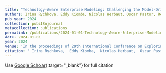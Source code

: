 ```yaml
---
title: "Technology-Aware Enterprise Modeling: Challenging the Model-Driven Architecture Paradigm"
authors: Irina Rychkova, Eddy Kiomba, Nicolas Herbaut, Oscar Pastor, Rene Noel, Carine Souveyet
pub_year: 2024
collection: pubi18njournal
metacollection: publications
permalink: /publications/2024-01-01-Technology-Aware-Enterprise-Modeling-Challenging-the-Model-Driven-Architecture-Paradigm
date: 2024-01-01
year: 2024
venue: 'In the proceedings of 29th International Conference on Exploring Modeling Methods for Systems Analysis and Development'
citation: ' Irina Rychkova,  Eddy Kiomba,  Nicolas Herbaut,  Oscar Pastor,  Rene Noel,  Carine Souveyet, &quot;Technology-Aware Enterprise Modeling: Challenging the Model-Driven Architecture Paradigm.&quot; In the proceedings of 29th International Conference on Exploring Modeling Methods for Systems Analysis and Development, 2024.'
---
```

Use [Google Scholar](https://scholar.google.com/scholar?q=Technology+Aware+Enterprise+Modeling:+Challenging+the+Model+Driven+Architecture+Paradigm){:target="_blank"} for full citation